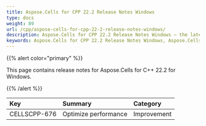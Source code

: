 ```yaml
---
title: Aspose.Cells for CPP 22.2 Release Notes Windows
type: docs
weight: 89
url: /cpp/aspose-cells-for-cpp-22-2-release-notes-windows/
description: Aspose.Cells for CPP 22.2 Release Notes Windows – the latest enhancements, new features, and fixes.
keywords: Aspose.Cells for CPP 22.2 Release Notes Windows, Aspose.Cells for CPP 22.2 Windows updates and fixes
---
```


{{% alert color="primary" %}}

This page contains release notes for Aspose.Cells for C++ 22.2 for Windows.

{{% /alert %}}

|**Key**|**Summary**|**Category**|
| :- | :- | :- |
|CELLSCPP-676|Optimize performance |Improvement|
